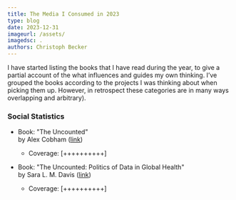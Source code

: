 ```yaml
---
title: The Media I Consumed in 2023
type: blog
date: 2023-12-31
imageurl: /assets/
imagedsc: .
authors: Christoph Becker
---
```


I have started listing the books that I have read during the year, to give a partial account of the what influences and guides my own thinking. I’ve grouped the books according to the projects I was thinking about when picking them up. However, in retrospect these categories are in many ways overlapping and arbitrary).


### **Social Statistics**

* Book: "The Uncounted"<br/>
    by Alex Cobham ([link](https://www.wiley.com/en-gb/The+Uncounted-p-9781509536016))
    * Coverage: [++++++++++]

* Book: "The Uncounted: Politics of Data in Global Health"<br/>
    by Sara L. M. Davis ([link](https://doi.org/10.1017/9781108649544))
    * Coverage: [++++++++++]
